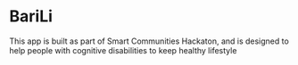 # BariLi
This app is built as part of Smart Communities Hackaton, and is designed to help people with cognitive disabilities to keep healthy lifestyle

